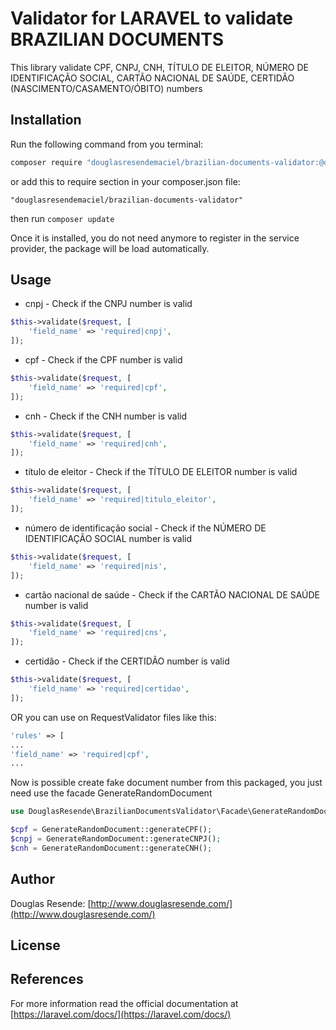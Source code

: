 # Validator for LARAVEL to validate BRAZILIAN DOCUMENTS

This library validate CPF, CNPJ, CNH, TÍTULO DE ELEITOR, NÚMERO DE IDENTIFICAÇÃO SOCIAL, CARTÃO NACIONAL DE SAÚDE, CERTIDÃO (NASCIMENTO/CASAMENTO/ÓBITO)  numbers

## Installation

Run the following command from you terminal:

 ```bash
 composer require "douglasresendemaciel/brazilian-documents-validator:@dev"
 ```

or add this to require section in your composer.json file:

 ```
 "douglasresendemaciel/brazilian-documents-validator"
 ```

then run ```composer update```

Once it is installed, you do not need anymore to register in the service provider, the package will be load automatically.

## Usage

* cnpj - Check if the CNPJ number is valid
```php
$this->validate($request, [
    'field_name' => 'required|cnpj',
]);
```

* cpf - Check if the CPF number is valid
```php
$this->validate($request, [
    'field_name' => 'required|cpf',
]);
```

* cnh - Check if the CNH number is valid
```php
$this->validate($request, [
    'field_name' => 'required|cnh',
]);
```

* título de eleitor - Check if the TÍTULO DE ELEITOR number is valid
```php
$this->validate($request, [
    'field_name' => 'required|titulo_eleitor',
]);
```

* número de identificação social - Check if the NÚMERO DE IDENTIFICAÇÃO SOCIAL number is valid
```php
$this->validate($request, [
    'field_name' => 'required|nis',
]);
```

* cartão nacional de saúde - Check if the CARTÃO NACIONAL DE SAÚDE number is valid
```php
$this->validate($request, [
    'field_name' => 'required|cns',
]);
```

* certidão - Check if the CERTIDÃO number is valid
```php
$this->validate($request, [
    'field_name' => 'required|certidao',
]);
```

OR you can use on RequestValidator files like this:
```php
'rules' => [
...
'field_name' => 'required|cpf',
...
```

Now is possible create fake document number from this packaged, you just need use the facade GenerateRandomDocument
```php
use DouglasResende\BrazilianDocumentsValidator\Facade\GenerateRandomDocument;

$cpf = GenerateRandomDocument::generateCPF();
$cnpj = GenerateRandomDocument::generateCNPJ();
$cnh = GenerateRandomDocument::generateCNH();
```

## Author

Douglas Resende: [http://www.douglasresende.com/](http://www.douglasresende.com/)

## License

[mit]: http://www.opensource.org/licenses/mit-license.php


## References

For more information read the official documentation at [https://laravel.com/docs/](https://laravel.com/docs/)
